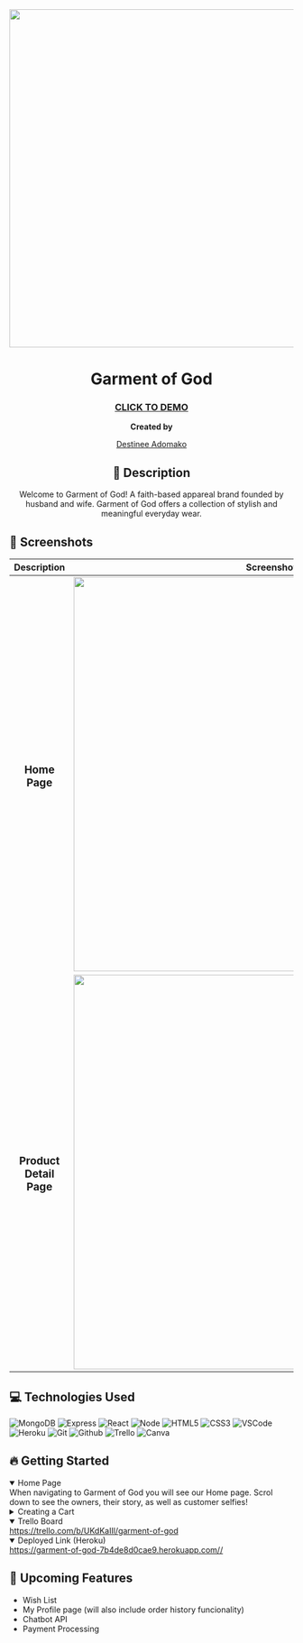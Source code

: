 <div id="header" align="center">

  <img src="https://i.imgur.com/eEcCHPD.png" width="600">


# Garment of God

 ### [CLICK TO DEMO](https://garment-of-god-7b4de8d0cae9.herokuapp.com/)

**Created by**

[Destinee Adomako](https://www.linkedin.com/in/destineeadomako/)

</div>
<div id="description" align="center">


## 📝 Description
Welcome to Garment of God! A faith-based appareal brand founded by husband and wife. Garment of God offers a collection of stylish and meaningful everyday wear.

</div>

  ## :camera_flash: Screenshots 

  |   Description | Screenshot | 
  |:-------------:| -----------|
  | <h3>Home Page</h3> | <img src="https://i.imgur.com/wOCjloC.png" width="700"/> |
  | <h3 align="center">Product Detail Page</h3> | <img src="https://i.imgur.com/wOCjloC.png" width="700"/> |


## 💻 Technologies Used
![MongoDB](https://img.shields.io/badge/-MongoDB-05122A?style=flat&logo=mongodb)
![Express](https://img.shields.io/badge/-Express-05122A?style=flat&logo=express)
![React](https://img.shields.io/badge/-React-05122A?style=flat&logo=react)
![Node](https://img.shields.io/badge/-Node.js-05122A?style=flat&logo=node.js)
![HTML5](https://img.shields.io/badge/-HTML5-05122A?style=flat&logo=html5)
![CSS3](https://img.shields.io/badge/-CSS-05122A?style=flat&logo=css3)
![VSCode](https://img.shields.io/badge/-VS_Code-05122A?style=flat&logo=visualstudio)
![Heroku](https://img.shields.io/badge/-Heroku-05122A?style=flat&logo=heroku)
![Git](https://img.shields.io/badge/-Git-05122A?style=flat&logo=git)
![Github](https://img.shields.io/badge/-GitHub-05122A?style=flat&logo=github)
![Trello](https://img.shields.io/badge/-Trello-05122A?style=flat&logo=trello)
![Canva](https://img.shields.io/badge/-Canva-05122A?style=flat&logo=canva)

## :fire: Getting Started

<details open>
  <summary> Home Page </summary>
   When navigating to Garment of God you will see our Home page. Scrol down to see the owners, their story, as well as customer selfies!
</details>

<details>
  <summary> Creating a Cart </summary>
   When you find something you like, click on the product to view more details and add to cart. Change your mind? No worries! Feel free up update your options on the Cart Page!
</details>

<details open>
  <summary> Trello Board </summary>
  <a href="https://trello.com/b/UKdKaIIl/garment-of-god"
    > https://trello.com/b/UKdKaIIl/garment-of-god </a
  >
</details>

<details open>
  <summary> Deployed Link (Heroku) </summary>
  <a href="https://garment-of-god-7b4de8d0cae9.herokuapp.com/"
    > https://garment-of-god-7b4de8d0cae9.herokuapp.com// </a>
</details>

## :satellite: Upcoming Features
- Wish List
- My Profile page (will also include order history funcionality)
- Chatbot API
- Payment Processing